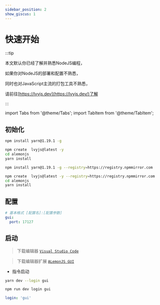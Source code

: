 ```yaml
---
sidebar_position: 2
show_giscus: 1
---
```


# 快速开始

:::tip

本文默认你已经了解并熟悉NodeJS编程，

如果你对NodeJS的部署和配置不熟悉，

同时也对JavaScript主流的打包工具不熟悉，

请前往[https://lvyjs.dev](https://lvyjs.dev/)了解

:::

import Tabs from '@theme/Tabs';
import TabItem from '@theme/TabItem';

## 初始化

<Tabs>
  <TabItem value="0" label="npmjs" default>
   
   
```sh title="文档统一采用yarn依赖工具"
npm install yarn@1.19.1 -g 
```

```sh title="使用模板"
npm create  lvyjs@latest -y
cd alemonjs
yarn install
```

  </TabItem>
  <TabItem value="1" label="npmmirror">
 
 
```sh title="文档统一采用yarn依赖工具"
npm install yarn@1.19.1 -g --registry=https://registry.npmmirror.com
```

```sh title="使用模板"
npm create  lvyjs@latest -y --registry=https://registry.npmmirror.com
cd alemonjs
yarn install
```

  </TabItem>
</Tabs>
 
## 配置

```yaml title="alemon.config.yaml"
# 基本格式 [配置名]:[配置参数]
gui:
  port: 17127
```

## 启动

> 下载编辑器 [`Visual Studio Code`](https://code.visualstudio.com/)

> 下载编辑器扩展 [`ALemonJS GUI`](https://marketplace.visualstudio.com/items?itemName=lemonade-x.alemonjs-gui)

- 指令启动

<Tabs>
  <TabItem value="0" label="yarn" default>

```sh title="以开发模式启动，并选择gui"
yarn dev --login gui
```

  </TabItem>
  <TabItem value="1" label="npm">

```sh title="以开发模式启动，并选择gui"
npm run dev login gui
```

  </TabItem>
</Tabs>

```yaml title="可在alemon.config.yaml固定login参数"
login: 'gui'
```
